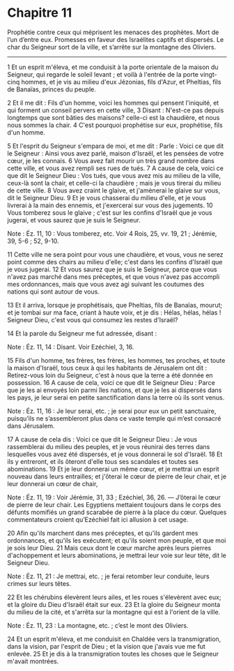 # Chapitre 11

Prophétie contre ceux qui méprisent les menaces des prophètes.
Mort de l’un d’entre eux.
Promesses en faveur des Israélites captifs et dispersés.
Le char du Seigneur sort de la ville, et s’arrête sur la montagne des Oliviers.

***

1 Et un esprit m'éleva, et me conduisit à la porte orientale de la maison du Seigneur, qui regarde le soleil levant ; et voilà à l'entrée de la porte vingt-cinq hommes, et je vis au milieu d'eux Jézonias, fils d'Azur, et Pheltias, fils de Banaïas, princes du peuple.


2 Et il me dit : Fils d'un homme, voici les hommes qui pensent l'iniquité, et qui forment un conseil pervers en cette ville, 3 Disant : N'est-ce pas depuis longtemps que sont bâties des maisons? celle-ci est la chaudière, et nous nous sommes la chair. 4 C'est pourquoi prophétise sur eux, prophétise, fils d'un homme.


5 Et l'esprit du Seigneur s'empara de moi, et me dit : Parle : Voici ce que dit le Seigneur : Ainsi vous avez parlé, maison d'Israël, et les pensées de votre cœur, je les connais. 6 Vous avez fait mourir un très grand nombre dans cette ville, et vous avez rempli ses rues de tués. 7 A cause de cela, voici ce que dit le Seigneur Dieu : Vos tués, que vous avez mis au milieu de la ville, ceux-là sont la chair, et celle-ci la chaudière ; mais je vous tirerai du milieu de cette ville. 8 Vous avez craint le glaive, et j'amènerai le glaive sur vous, dit le Seigneur Dieu. 9 Et je vous chasserai du milieu d'elle, et je vous livrerai à la main des ennemis, et j'exercerai sur vous des jugements. 10 Vous tomberez sous le glaive ; c'est sur les confins d'Israël que je vous jugerai, et vous saurez que je suis le Seigneur.

<span class="bible-note">Note : </span> Éz. 11, 10 : Vous tomberez, etc. Voir 4 Rois, 25, vv. 19, 21 ; Jérémie, 39, 5-6 ; 52, 9-10.

11 Cette ville ne sera point pour vous une chaudière, et vous, vous ne serez point comme des chairs au milieu d'elle; c'est dans les confins d'Israël que je vous jugerai. 12 Et vous saurez que je suis le Seigneur, parce que vous n'avez pas marché dans mes préceptes, et que vous n'avez pas accompli mes ordonnances, mais que vous avez agi suivant les coutumes des nations qui sont autour de vous.


13 Et il arriva, lorsque je prophétisais, que Pheltias, fils de Banaïas, mourut; et je tombai sur ma face, criant à haute voix, et je dis : Hélas, hélas, hélas ! Seigneur Dieu, c'est vous qui consumez les restes d'Israël?


14 Et la parole du Seigneur me fut adressée, disant :

<span class="bible-note">Note : </span> Éz. 11, 14 : Disant. Voir Ezéchiel, 3, 16.

15 Fils d'un homme, tes frères, tes frères, les hommes, tes proches, et toute la maison d'Israël, tous ceux à qui les habitants de Jérusalem ont dit : Retirez-vous loin du Seigneur, c'est à nous que la terre a été donnée en possession. 16 A cause de cela, voici ce que dit le Seigneur Dieu : Parce que je les ai envoyés loin parmi îles nations, et que je les ai dispersés dans les pays, je leur serai en petite sanctification dans la terre où ils sont venus.

<span class="bible-note">Note : </span> Éz. 11, 16 : Je leur serai, etc. ; je serai pour eux un petit sanctuaire, puisqu’ils ne s’assembleront plus dans ce vaste temple qui m’est consacré dans Jérusalem.

17 A cause de cela dis : Voici ce que dit le Seigneur Dieu : Je vous rassemblerai du milieu des peuples, et je vous réunirai des terres dans lesquelles vous avez été dispersés, et je vous donnerai le sol d'Israël. 18 Et ils y entreront, et ils ôteront d'elle tous ses scandales et toutes ses abominations. 19 Et je leur donnerai un même cœur, et je mettrai un esprit nouveau dans leurs entrailles; et j'ôterai le cœur de pierre de leur chair, et je leur donnerai un cœur de chair,

<span class="bible-note">Note : </span> Éz. 11, 19 : Voir Jérémie, 31, 33 ; Ezéchiel, 36, 26. ― J’ôterai le cœur de pierre de leur chair. Les Egyptiens mettaient toujours dans le corps des défunts momifiés un grand scarabée de pierre à la place du cœur. Quelques commentateurs croient qu’Ezéchiel fait ici allusion à cet usage.

20 Afin qu'ils marchent dans mes préceptes, et qu'ils gardent mes ordonnances, et qu'ils les exécutent; et qu'ils soient mon peuple, et que moi je sois leur Dieu. 21 Mais ceux dont le cœur marche après leurs pierres d'achoppement et leurs abominations, je mettrai leur voie sur leur tête, dit le Seigneur Dieu.

<span class="bible-note">Note : </span> Éz. 11, 21 : Je mettrai, etc. ; je ferai retomber leur conduite, leurs crimes sur leurs têtes.


22 Et les chérubins élevèrent leurs ailes, et les roues s'élevèrent avec eux; et la gloire du Dieu d'Israël était sur eux. 23 Et la gloire du Seigneur monta du milieu de la cité, et s'arrêta sur la montagne qui est à l'orient de la ville.

<span class="bible-note">Note : </span> Éz. 11, 23 : La montagne, etc. ; c’est le mont des Oliviers.


24 Et un esprit m'éleva, et me conduisit en Chaldée vers la transmigration, dans la vision, par l'esprit de Dieu ; et la vision que j'avais vue me fut enlevée. 25 Et je dis à la transmigration toutes les choses que le Seigneur m'avait montrées.

